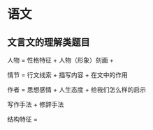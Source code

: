 # 语文

## 文言文的理解类题目

  人物 = 性格特征 + 人物（形象）刻画 + 
  
  情节 = 行文线索 + 描写内容 + 在文中的作用
  
  作者 = 思想感情 + 人生态度 + 给我们怎么样的启示
  
  写作手法 + 修辞手法 
  
  结构特征 = 
